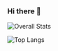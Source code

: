 ### Hi there 👋

<!--
**1shtandon/1shtandon** is a ✨ _special_ ✨ repository because its `README.md` (this file) appears on your GitHub profile.

Here are some ideas to get you started:

- 🔭 I’m currently working on ...
- 🌱 I’m currently learning ...
- 👯 I’m looking to collaborate on ...
- 🤔 I’m looking for help with ...
- 💬 Ask me about ...
- 📫 How to reach me: ...
- 😄 Pronouns: ...
- ⚡ Fun fact: ...
-->
![Overall Stats](https://github-readme-stats.vercel.app/api?username=1shtandon&count_private=true&show_icons=true&hide=contribs)


![Top Langs](https://github-readme-stats.vercel.app/api/top-langs/?username=1shtandon&layout=compact&hide=html)
